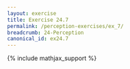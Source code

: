 ```yaml
---
layout: exercise
title: Exercise 24.7
permalink: /perception-exercises/ex_7/
breadcrumb: 24-Perception
canonical_id: ex24.7
---
```


{% include mathjax_support %}
